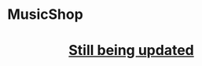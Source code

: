 # MusicShop
<h1 align="center">
    <a href="https://pt-br.reactjs.org/">Still being updated</a>
</h1>
